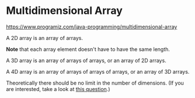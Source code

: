# Multidimensional Array

https://www.programiz.com/java-programming/multidimensional-array

A 2D array is an array of arrays.

**Note** that each array element doesn't have to have the same length.

A 3D array is an array of arrays of arrays, or an array of 2D arrays.

A 4D array is an array of arrays of arrays of arrays, or an array of 3D arrays.

Theoretically there should be no limit in the number of dimensions. (If you are interested, take a look at [this question](https://stackoverflow.com/questions/4060538/maximum-number-of-dimensions-in-a-java-array).)
